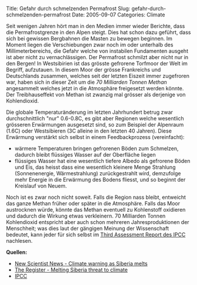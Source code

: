 Title: Gefahr durch schmelzenden Permafrost
Slug: gefahr-durch-schmelzenden-permafrost
Date: 2005-09-07
Categories: Climate

Seit wenigen Jahren hört man in den Medien immer wieder Berichte, dass die Permafrostgrenze in den Alpen steigt. Dies hat schon dazu geführt, dass sich bei gewissen Bergbahnen die Masten zu bewegen beginnen. Im Moment liegen die Verschiebungen zwar noch im oder unterhalb des Millimeterbereichs, die Gefahr welche von instabilen Fundamenten ausgeht ist aber nicht zu vernachlässigen.
Der Permafrost schmilzt aber nicht nur in den Bergen! In Westsibirien ist das grösste gefrorene Torfmoor der Welt im Begriff, aufzutauen. In diesem Moor der grösse Frankreichs und Deutschlands zusammen, welches seit der letzten Eiszeit immer zugefroren war, haben sich in dieser Zeit um die _70 Milliarden Tonnen Methan_ angesammelt welches jetzt in die Atmosphäre freigesetzt werden könnte. Der Treibhauseffekt von Methan ist zwanzig mal grösser als derjenige von Kohlendioxid.

Die globale Temperaturänderung im letzten Jahrhundert betrug zwar durchschnittlich "nur" 0.6-0.8C, es gibt aber Regionen welche wesentlich grösseren Erwärmungen ausgesetzt sind, so zum Beispiel der Alpenraum (1.6C) oder Westsibieren (3C alleine in den letzten 40 Jahren). Diese Erwärmung verstärkt sich selbst in einem Feedbackprozess (vereinfacht):

- wärmere Temperaturen bringen gefrorenen Böden zum Schmelzen, dadurch bleibt flüssiges Wasser auf der Oberfläche liegen
- flüssiges Wasser hat eine wesentlich tiefere Albedo als gefrorene Böden und Eis, das heisst dass eine wesentlich kleinere Menge Strahlung (Sonnenenergie, Wärmestrahlung) zurückgestrahlt wird, demzufolge mehr Energie in die Erwärmung des Bodens fliesst, und so beginnt der Kreislauf von Neuem.

Noch ist es zwar noch nicht soweit. Falls die Region nass bleibt, entweicht das ganze Methan früher oder später in die Atmosphäre. Falls das Moor austrocknen würde, könnte das Methan eventuell zu Kohlenstoff oxidieren und dadurch die Wirkung etwas verkleinern. 70 Milliarden Tonnen Kohlendioxid entspricht aber auch schon mehreren Jahresproduktionen der Menschheit; was dies laut der gängigen Meinung der Wissenschaft bedeutet, kann jeder für sich selbst im [Third Assessment Report des IPCC](http://www.ipcc.ch/pub/online.htm) nachlesen.

**Quellen:**

- [New Scientist News - Climate warning as Siberia melts](http://www.newscientist.com/article.ns?id=mg18725124.500)
- [The Register - Melting Siberia threat to climate](http://www.theregister.co.uk/2005/08/11/melting_siberia_threat/)
- [IPCC](http://www.ipcc.ch/)
